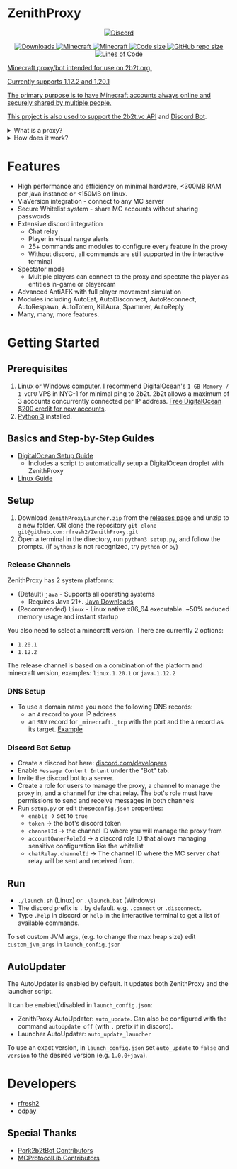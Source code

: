 # ZenithProxy

<p align="center">
  <a href="https://discord.gg/nJZrSaRKtb">
  <img alt="Discord" src="https://dcbadge.vercel.app/api/server/nJZrSaRKtb">
</p>

<p align="center">
  <img alt="Downloads" src="https://img.shields.io/github/downloads/rfresh2/ZenithProxy/total">
  <img src="https://img.shields.io/badge/MC-1.12.2-brightgreen.svg" alt="Minecraft"/>
  <img src="https://img.shields.io/badge/MC-1.20.1-brightgreen.svg" alt="Minecraft"/>
  <img src="https://img.shields.io/github/languages/code-size/rfresh2/ZenithProxy.svg" alt="Code size"/>
  <img src="https://img.shields.io/github/repo-size/rfresh2/ZenithProxy.svg" alt="GitHub repo size"/>
  <img src="https://tokei.rs/b1/github/rfresh2/ZenithProxy?category=code&style=flat" alt="Lines of Code"/>
</p>


Minecraft proxy/bot intended for use on 2b2t.org.

Currently supports 1.12.2 and 1.20.1

The primary purpose is to have Minecraft accounts always online and securely shared by multiple people.

This project is also used to support the [2b2t.vc API](https://api.2b2t.vc) and [Discord Bot](https://bot.2b2t.vc).

<details>
    <summary>What is a proxy?</summary>

    This proxy itself consists of two components:
    1. A Minecraft Server ("Proxy Server")
    2. A Minecraft Client ("Proxy Client")

    Players use a Minecraft client to connect to the Proxy Server as you would a normal MC server.
    The Proxy Client connects to a destination MC server (i.e. 2b2t.org).
    The Player's packets to the Proxy Server get forwarded to the Proxy Client which forwards them to the destination
    MC server.
    
    Player MC Client -> Proxy Server -> Proxy Client -> MC Server
    
    When no Player Client is connected the Proxy Client can still act as a bot: moving around, chatting, etc.
</details>

<details>
    <summary>How does it work?</summary>

    The Proxy caches the client's world state including chunks, entities, other players, etc. to allow Player Clients to connect at any time.

    The Proxy is also able to read/modify/cancel/send arbitrary packets in either direction at any time. This is used to simulate
    player movements, spectator mode, discord chat relay, and more.
</details>

# Features

* High performance and efficiency on minimal hardware, <300MB RAM per java instance or <150MB on linux.
* ViaVersion integration - connect to any MC server
* Secure Whitelist system - share MC accounts without sharing passwords
* Extensive discord integration
    * Chat relay
    * Player in visual range alerts
    * 25+ commands and modules to configure every feature in the proxy
    * Without discord, all commands are still supported in the interactive terminal
* Spectator mode
  * Multiple players can connect to the proxy and spectate the player as entities in-game or playercam
* Advanced AntiAFK with full player movement simulation
* Modules including AutoEat, AutoDisconnect, AutoReconnect, AutoRespawn, AutoTotem, KillAura, Spammer, AutoReply
* Many, many, more features.

# Getting Started

## Prerequisites

1. Linux or Windows computer. I recommend DigitalOcean's `1 GB Memory / 1 vCPU` VPS in NYC-1 for
   minimal ping to 2b2t. 2b2t allows a maximum of 3 accounts concurrently connected per IP address.
   [Free DigitalOcean $200 credit for new accounts](https://m.do.co/c/3a3a226e4936).
2. [Python 3](https://www.python.org/downloads/) installed.

## Basics and Step-by-Step Guides

* [DigitalOcean Setup Guide](https://github.com/rfresh2/ZenithProxy/wiki/DigitalOcean-Setup-Guide)
  * Includes a script to automatically setup a DigitalOcean droplet with ZenithProxy
* [Linux Guide](https://github.com/rfresh2/ZenithProxy/wiki/Linux-Guide)

## Setup

1. Download `ZenithProxyLauncher.zip` from the [releases page](https://github.com/rfresh2/ZenithProxy/releases/launcher) and unzip to a new folder. 
OR clone the repository `git clone git@github.com:rfresh2/ZenithProxy.git`
2. Open a terminal in the directory, run `python3 setup.py`, and follow the prompts. (if `python3` is not recognized, try `python` or `py`)

### Release Channels

ZenithProxy has 2 system platforms:

* (Default) `java` - Supports all operating systems
  * Requires Java 21+. [Java Downloads](https://adoptium.net/)
* (Recommended) `linux` - Linux native x86_64 executable. ~50% reduced memory usage and instant startup

You also need to select a minecraft version. There are currently 2 options:
* `1.20.1`
* `1.12.2`

The release channel is based on a combination of the platform and minecraft version, examples: `linux.1.20.1` or `java.1.12.2`

### DNS Setup

* To use a domain name you need the following DNS records:
  * an `A` record to your IP address
  * an `SRV` record for `_minecraft._tcp` with the port and the `A` record as its target. [Example](https://cdn.discordapp.com/attachments/971140948593635335/1139099459431698463/firefox_GSnrLzpsR3.png)

### Discord Bot Setup

* Create a discord bot here: [discord.com/developers](https://discord.com/developers/)
* Enable `Message Content Intent` under the "Bot" tab.
* Invite the discord bot to a server.
* Create a role for users to manage the proxy, a channel to manage the 
  proxy in, and a channel for the chat relay. The bot's role must have permissions to send and receive messages in both channels
* Run `setup.py` or edit these`config.json` properties:
  * `enable` -> set to `true`
  * `token` -> the bot's discord token
  * `channelId` -> the channel ID where you will manage the proxy from
  * `accountOwnerRoleId` -> a discord role ID that allows managing sensitive configuration like the whitelist
  * `chatRelay.channelId` -> The channel ID where the MC server chat relay will be sent and received from.

## Run

* `./launch.sh` (Linux) or `.\launch.bat` (Windows)
* The discord prefix is `.` by default. e.g. `.connect` or `.disconnect`.
* Type `.help` in discord or `help` in the interactive terminal to get a list of available commands.

To set custom JVM args, (e.g. to change the max heap size) edit `custom_jvm_args` in `launch_config.json`

## AutoUpdater

The AutoUpdater is enabled by default. It updates both ZenithProxy and the launcher script. 

It can be enabled/disabled in `launch_config.json`:
* ZenithProxy AutoUpdater: `auto_update`. Can also be configured with the command `autoUpdate off` (with `.` prefix if in discord).
* Launcher AutoUpdater: `auto_update_launcher`

To use an exact version, in `launch_config.json` set `auto_update` to `false` and `version` to the desired version (e.g. `1.0.0+java`).

# Developers

* [rfresh2](https://github.com/rfresh2)
* [odpay](https://github.com/odpay)

## Special Thanks

* [Pork2b2tBot Contributors](https://github.com/PorkStudios/Pork2b2tBot/graphs/contributors)
* [MCProtocolLib Contributors](https://github.com/GeyserMC/MCProtocolLib/graphs/contributors)

